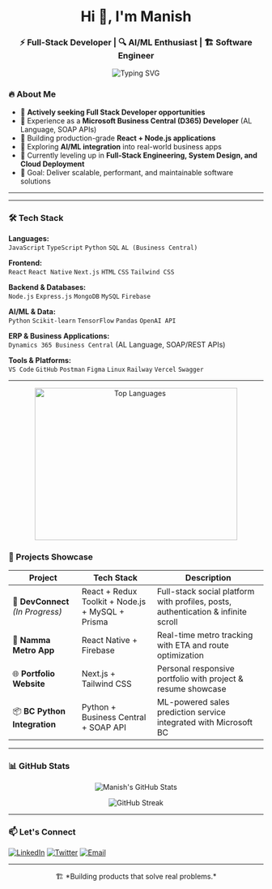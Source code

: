 <h1 align="center">Hi 👋, I'm Manish</h1>
<h3 align="center">⚡ Full-Stack Developer | 🔍 AI/ML Enthusiast | 🏗️ Software Engineer</h3>

<p align="center">
  <img src="https://readme-typing-svg.herokuapp.com?font=Fira+Code&weight=600&pause=1000&center=true&vCenter=true&width=435&lines=Welcome+to+my+GitHub!;Full+Stack+Development+in+Progress+%F0%9F%9A%80;React+%7C+Node.js+%7C+AI%2FML+%7C+Business+Apps" alt="Typing SVG" />
</p>



### 🔥 About Me
- 💼 **Actively seeking Full Stack Developer opportunities**
- 🏢 Experience as a **Microsoft Business Central (D365) Developer** (AL Language, SOAP APIs)
- 🚀 Building production-grade **React + Node.js applications**
- 🤖 Exploring **AI/ML integration** into real-world business apps
- 🧠 Currently leveling up in **Full-Stack Engineering, System Design, and Cloud Deployment**
- 🎯 Goal: Deliver scalable, performant, and maintainable software solutions

---
---


### 🛠️ Tech Stack

**Languages:**  
`JavaScript` `TypeScript` `Python` `SQL` `AL (Business Central)`

**Frontend:**  
`React` `React Native` `Next.js` `HTML` `CSS` `Tailwind CSS`

**Backend & Databases:**  
`Node.js` `Express.js` `MongoDB` `MySQL` `Firebase`

**AI/ML & Data:**  
`Python` `Scikit-learn` `TensorFlow` `Pandas` `OpenAI API`

**ERP & Business Applications:**  
`Dynamics 365 Business Central` (AL Language, SOAP/REST APIs)

**Tools & Platforms:**  
`VS Code` `GitHub` `Postman` `Figma` `Linux` `Railway` `Vercel` `Swagger`

---

<p align="center">
  <img src="https://github-readme-stats.vercel.app/api/top-langs/?username=manishgond&layout=compact&theme=tokyonight" alt="Top Languages" width="400" height="300" />
</p>

### 🚀 Projects Showcase

| Project | Tech Stack | Description |
|--------|------|-------------|
| 💬 **DevConnect** *(In Progress)* | React + Redux Toolkit + Node.js + MySQL + Prisma | Full-stack social platform with profiles, posts, authentication & infinite scroll |
| 📱 **Namma Metro App** | React Native + Firebase | Real-time metro tracking with ETA and route optimization |
| 🌐 **Portfolio Website** | Next.js + Tailwind CSS | Personal responsive portfolio with project & resume showcase |
| 📦 **BC Python Integration** | Python + Business Central + SOAP API | ML-powered sales prediction service integrated with Microsoft BC |

---

### 📊 GitHub Stats

<p align="center">
  <img src="https://github-readme-stats.vercel.app/api?username=manishgond&show_icons=true&theme=tokyonight" alt="Manish's GitHub Stats" />
</p>

<p align="center">
  <img src="https://github-readme-streak-stats.herokuapp.com/?user=manishgond&theme=tokyonight" alt="GitHub Streak" />
</p>

---

### 📫 Let's Connect

<p align="left">
  <a href="https://www.linkedin.com/in/manishgond/" target="_blank"><img alt="LinkedIn" src="https://img.shields.io/badge/LinkedIn-blue?style=for-the-badge&logo=linkedin&logoColor=white" /></a>
  <a href="https://twitter.com/manishgond" target="_blank"><img alt="Twitter" src="https://img.shields.io/badge/Twitter-1DA1F2?style=for-the-badge&logo=twitter&logoColor=white" /></a>
  <a href="mailto:manish.n.gond@gmail.com"><img alt="Email" src="https://img.shields.io/badge/Email-D14836?style=for-the-badge&logo=gmail&logoColor=white" /></a>
</p>

---

<p align="center">
  🏗️ *Building products that solve real problems.*
</p>
